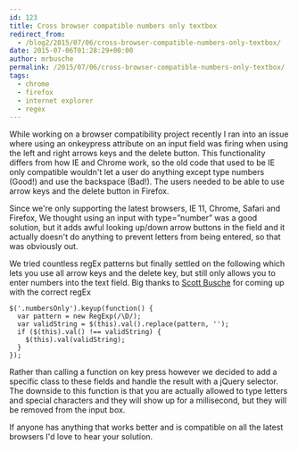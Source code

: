 ```yaml
---
id: 123
title: Cross browser compatible numbers only textbox
redirect_from:
  - /blog2/2015/07/06/cross-browser-compatible-numbers-only-textbox/
date: 2015-07-06T01:28:29+00:00
author: mrbusche
permalink: /2015/07/06/cross-browser-compatible-numbers-only-textbox/
tags:
  - chrome
  - firefox
  - internet explorer
  - regex
---
```


While working on a browser compatibility project recently I ran into an issue where using an onkeypress attribute on an input field was firing when using the left and right arrows keys and the delete button. This functionality differs from how IE and Chrome work, so the old code that used to be IE only compatible wouldn't let a user do anything except type numbers (Good!) and use the backspace (Bad!). The users needed to be able to use arrow keys and the delete button in Firefox.

Since we're only supporting the latest browsers, IE 11, Chrome, Safari and Firefox, We thought using an input with type=&#8221;number&#8221; was a good solution, but it adds awful looking up/down arrow buttons in the field and it actually doesn't do anything to prevent letters from being entered, so that was obviously out.

We tried countless regEx patterns but finally settled on the following which lets you use all arrow keys and the delete key, but still only allows you to enter numbers into the text field. Big thanks to [Scott Busche](https://twitter.com/busches) for coming up with the correct regEx

    $('.numbersOnly').keyup(function() {
      var pattern = new RegExp(/\D/);
      var validString = $(this).val().replace(pattern, '');
      if ($(this).val() !== validString) {
        $(this).val(validString);
      }
    });

Rather than calling a function on key press however we decided to add a specific class to these fields and handle the result with a jQuery selector. The downside to this function is that you are actually allowed to type letters and special characters and they will show up for a millisecond, but they will be removed from the input box.

If anyone has anything that works better and is compatible on all the latest browsers I'd love to hear your solution.
